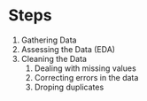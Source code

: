 # Steps
1. Gathering Data
2. Assessing the Data (EDA)
3. Cleaning the Data
   1. Dealing with missing values
   2. Correcting errors in the data
   3. Droping duplicates